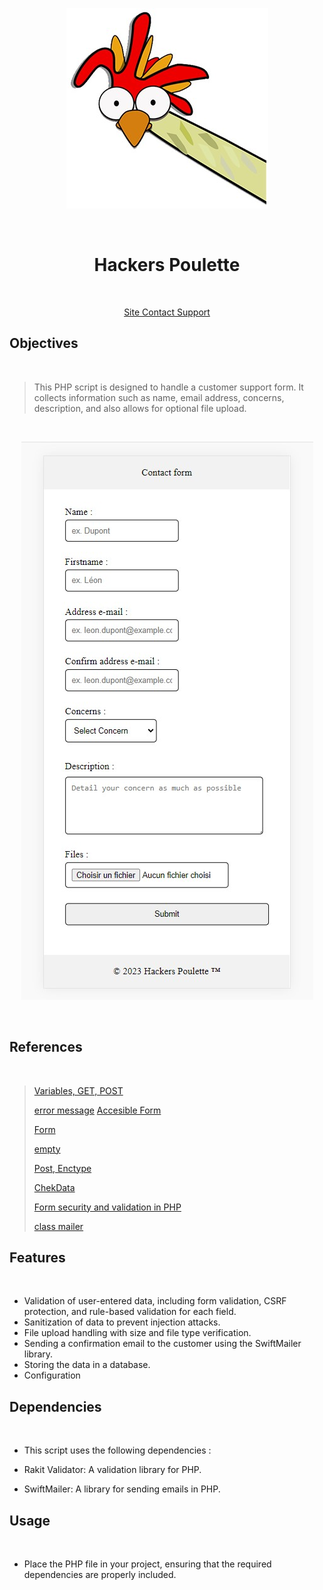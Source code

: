<div align="center">
 
[   ![Hackers Poulette](https://github.com/DelphineLecorney/hackers-poulette/blob/main/assets/pictures/LogoPoulette.jpg)](https://contacthelpform.000webhostapp.com/index.php)

<br>

# Hackers Poulette

<br>

[Site Contact Support](https://contacthelpform.000webhostapp.com/index.php)

</div>

## Objectives

<br>

> This PHP script is designed to handle a customer support form. It collects information such as name, email address, concerns, description, and also allows for optional file upload.
>
> 
<br>

<div align="center">
 
 ![Form contact](https://github.com/DelphineLecorney/hackers-poulette/blob/main/assets/pictures/Form.jpg "Form contact")
 
</div>
<br>

## References

<br>

> [Variables, GET, POST](https://www.php.net/manual/fr/language.variables.external.php)
>
> [error message](http://uxmas.com/2012/the-4-hs-of-writing-error-messages)
> [Accesible Form](https://formspree.io/blog/accessible-forms/)
>
> [Form](https://www.php.net/manual/fr/tutorial.forms.php)
>
> [empty](https://www.php.net/manual/en/function.empty.php)
>
> [Post, Enctype](https://developer.mozilla.org/fr/docs/Learn/Forms/Sending_and_retrieving_form_data)
>
> [ChekData](https://www.w3schools.com/php/php_form_validation.asp)
>
> [Form security and validation in PHP](https://www.pierre-giraud.com/php-mysql-apprendre-coder-cours/securiser-valider-formulaire/)
>
> [class mailer](https://github.com/PHPMailer/PHPMailer)

## Features

<br>

* Validation of user-entered data, including form validation, CSRF protection, and rule-based validation for each field.
* Sanitization of data to prevent injection attacks.
* File upload handling with size and file type verification.
* Sending a confirmation email to the customer using the SwiftMailer library.
* Storing the data in a database.
* Configuration

## Dependencies

<br>

* This script uses the following dependencies :
 
* Rakit Validator: A validation library for PHP.
* SwiftMailer: A library for sending emails in PHP. 

## Usage

<br>

* Place the PHP file in your project, ensuring that the required dependencies are properly included.


